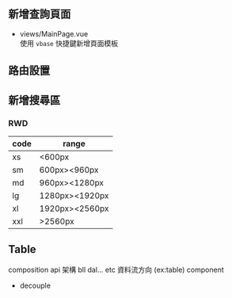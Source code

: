 ## 新增查詢頁面
- views/MainPage.vue   
使用 `vbase` 快捷鍵新增頁面模板 

## 路由設置

## 新增搜尋區
### RWD
|code|range|
|-|-|
|xs|<600px|
|sm|600px><960px|
|md|960px><1280px|
|lg|1280px><1920px|
|xl|1920px><2560px|
|xxl|>2560px|
## Table

composition api 
架構 bll dal... etc
資料流方向 (ex:table) 
component
 - decouple